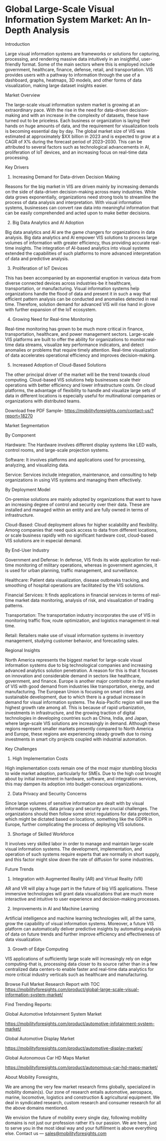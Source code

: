 # Global Large-Scale Visual Information System Market: An In-Depth Analysis

Introduction

Large visual information systems are frameworks or solutions for capturing, processing, and rendering massive data intuitively in an insightful, user-friendly format. Some of the main sectors where this is employed include government, healthcare, finance, defense, retail, and transportation. VIS provides users with a pathway to information through the use of a dashboard, graphs, heatmaps, 3D models, and other forms of data visualization, making large dataset insights easier.

Market Overview

The large-scale visual information system market is growing at an extraordinary pace. With the rise in the need for data-driven decision-making and with an increase in the complexity of datasets, these have turned out to be priceless. Each business or organization is laying their hands on huge amounts of data, and the requirement for visualization tools is becoming essential day by day. The global market size of VIS was estimated at approximately $XX billion in 2023 and is expected to grow at a CAGR of X% during the forecast period of 2023–2030. This can be attributed to several factors such as technological advancements in AI, proliferation of IoT devices, and an increasing focus on real-time data processing.

Key Drivers

1. Increasing Demand for Data-driven Decision Making

Reasons for the big market in VIS are driven mainly by increasing demands on the side of data-driven decision-making across many industries. While data grows exponentially, organizations need strong tools to streamline the process of data analysis and interpretation. With visual information systems, businesses can convert raw data into meaningful information that can be easily comprehended and acted upon to make better decisions.

2. Big Data Analytics and AI Adoption

Big data analytics and AI are the game changers for organizations in data analysis. Big data analytics and AI empower VIS solutions to process large volumes of information with greater efficiency, thus providing accurate real-time insights. The integration of AI-based analytics into visual systems extended the capabilities of such platforms to more advanced interpretation of data and predictive analysis.

3. Proliferation of IoT Devices

This has been accompanied by an exponential eruption in various data from diverse connected devices across industries-be it healthcare, transportation, or manufacturing. Visual information systems help organizations handle the flood of data and present it in such a way that efficient pattern analysis can be conducted and anomalies detected in real time. Therefore, solution demand for advanced VIS will rise hand in glove with further expansion of the IoT ecosystem.

4. Growing Need for Real-time Monitoring

Real-time monitoring has grown to be much more critical in finance, transportation, healthcare, and power management sectors. Large-scale VIS platforms are built to offer the ability for organizations to monitor real-time data streams, visualize key performance indicators, and detect anomalies or problems that require timely attention. Real-time visualization of data accelerates operational efficiency and improves decision-making.

5. Increased Adoption of Cloud-Based Solutions

The other principal driver of the market will be the trend towards cloud computing. Cloud-based VIS solutions help businesses scale their operations with better efficiency and lower infrastructure costs. On cloud platforms, the advantage of flexibility to handle and visualize large sets of data in different locations is especially useful for multinational companies or organizations with distributed teams.

Download free PDF Sample- https://mobilityforesights.com/contact-us/?report=18270

Market Segmentation

By Component

Hardware: The Hardware involves different display systems like LED walls, control rooms, and large-scale projection systems.

Software: It involves platforms and applications used for processing, analyzing, and visualizing data.

Service: Services include integration, maintenance, and consulting to help organizations in using VIS systems and managing them effectively.

By Deployment Model

On-premise solutions are mainly adopted by organizations that want to have an increasing degree of control and security over their data. These are installed and managed within an entity and are fully owned in terms of infrastructure.

Cloud-Based: Cloud deployment allows for higher scalability and flexibility. Among companies that need quick access to data from different locations, or scale business rapidly with no significant hardware cost, cloud-based VIS solutions are in especial demand.

By End-User Industry

Government and Defense: In defense, VIS finds its wide application for real-time monitoring of military operations, whereas in government agencies, it is used for urban planning, traffic management, and surveillance.

Healthcare: Patient data visualization, disease outbreaks tracking, and smoothing of hospital operations are facilitated by the VIS solutions.

Financial Services: It finds applications in financial services in terms of real-time market data monitoring, analysis of risk, and visualization of trading patterns.

Transportation: The transportation industry incorporates the use of VIS in monitoring traffic flow, route optimization, and logistics management in real time.

Retail: Retailers make use of visual information systems in inventory management, studying customer behavior, and forecasting sales.

Regional Insights

North America represents the biggest market for large-scale visual information systems due to big technological companies and increasing advanced analytics solution penetration. A reason for this is that it focuses on innovation and considerable demand in sectors like healthcare, government, and finance. Europe is another major contributor in the market of VIS with good demand from industries like transportation, energy, and manufacturing. The European Union is focusing on smart cities and sustainable development, due to which there is a gradual increase in demand for visual information systems. The Asia-Pacific region will see the highest growth rate among all. This is because of rapid urbanization, investments in infrastructure, and the growing traction of digital technologies in developing countries such as China, India, and Japan, where large-scale VIS solutions are increasingly in demand. Although these regions represent smaller markets presently compared to North America and Europe, these regions are experiencing steady growth due to rising investments in smart city projects coupled with industrial automation.

Key Challenges

1. High Implementation Costs

High implementation costs remain one of the most major stumbling blocks to wide market adoption, particularly for SMEs. Due to the high cost brought about by initial investment in hardware, software, and integration services, this may dampen its adoption into budget-conscious organizations.

2. Data Privacy and Security Concerns

Since large volumes of sensitive information are dealt with by visual information systems, data privacy and security are crucial challenges. The organizations should then follow some strict regulations for data protection, which might be dictated based on locations, something like the GDPR in Europe, further complicating the process of deploying VIS solutions.

3. Shortage of Skilled Workforce

It involves very skilled labor in order to manage and maintain large-scale visual information systems. The development, implementation, and operation of such systems require experts that are normally in short supply, and this factor might slow down the rate of diffusion for some industries.

Future Trends

1. Integration with Augmented Reality (AR) and Virtual Reality (VR)

AR and VR will play a huge part in the future of big VIS applications. These immersive technologies will grant data visualizations that are much more interactive and intuitive to user experience and decision-making processes.

2. Improvements in AI and Machine Learning

Artificial intelligence and machine learning technologies will, all the same, grow the capability of visual information systems. Moreover, a future VIS platform can automatically deliver predictive insights by automating analysis of data on future trends and further improve efficiency and effectiveness of data visualization.

3. Growth of Edge Computing

VIS applications of sufficiently large scale will increasingly rely on edge computing-that is, processing data closer to its source rather than in a few centralized data centers-to enable faster and real-time data analytics for more critical industry verticals such as healthcare and manufacturing.

Browse Full Market Research Report with TOC https://mobilityforesights.com/product/global-large-scale-visual-information-system-market/

Find Trending Reports:

Global Automotive Infotainment System Market

https://mobilityforesights.com/product/automotive-infotainment-system-market/

Global Automotive Display Market

https://mobilityforesights.com/product/automotive-display-market/

Global Autonomous Car HD Maps Market

https://mobilityforesights.com/product/autonomous-car-hd-maps-market/

About Mobility Foresights,

We are among the very few market research firms globally, specialized in mobility domain(s). Our zone of research entails automotive, aerospace, marine, locomotive, logistics and construction & agricultural equipment. We deal in syndicated research, custom research and consumer research for all the above domains mentioned.

We envision the future of mobility every single day, following mobility domains is not just our profession rather it’s our passion. We are here, just to serve you in the most ideal way and your fulfillment is above everything else. Contact us — sales@mobilityforesights.com






